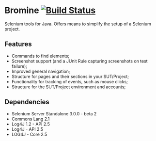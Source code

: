 # Bromine [![Build Status](https://travis-ci.org/Thibstars/Bromine.svg)](https://travis-ci.org/Thibstars/Bromine)
Selenium tools for Java. Offers means to simplify the setup of a Selenium project.

## Features
- Commands to find elements;
- Screenshot support (and a JUnit Rule capturing screenshots on test failure);
- Improved general navigation;
- Structure for pages and their sections in your SUT/Project;
- Functionality for tracking of events, such as mouse clicks;
- Structure for the SUT/Project environment and accounts;

## Dependencies
- Selenium Server Standalone 3.0.0 - beta 2
- Commons Lang 2.1
- Log4J 1.2 - API 2.5
- Log4J - API 2.5
- LOG4J - Core 2.5